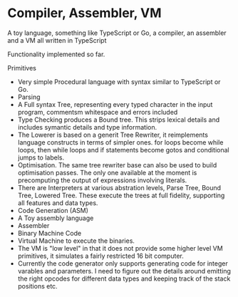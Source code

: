 # Compiler, Assembler, VM

A toy language, something like TypeScript or Go, a compiler, an assembler and a VM
all written in TypeScript

Functionality implemented so far.

Primitives
* Very simple Procedural language with syntax similar to TypeScript or Go. 
* Parsing
* A Full syntax Tree, representing every typed character in the input program, commentsm whitespace and errors included
* Type Checking produces a Bound tree. This strips lexical details and includes symantic details and type information.
* The Lowerer is based on a generit Tree Rewriter, it reimplements language constructs in terms of simpler ones.
for loops become while loops, then while loops and if statements become gotos and conditional jumps to labels.
* Optimisation. The same tree rewriter base can also be used to build optimisation passes. The only one available
at the moment is precomputing the output of expressions involving literals.
* There are Interpreters at various abstration levels, Parse Tree, Bound Tree, Lowered Tree. These execute the trees at full fidelity, supporting all features and data types.
* Code Generation (ASM)
* A Toy assembly language
* Assembler
* Binary Machine Code
* Virtual Machine to execute the binaries.
* The VM is "low level" in that it does not provide some higher level VM
primitives, it simulates a fairly restricted 16 bit computer.
* Currently the code generator only supports generating code for integer varables and parameters. I need to figure out the details around emitting the right opcodes for different data types and keeping track of the stack positions etc.